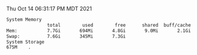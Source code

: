 Thu Oct 14 06:31:17 PM MDT 2021
```bash
System Memory
               total        used        free      shared  buff/cache   available
Mem:           7.7Gi       694Mi       4.8Gi       9.0Mi       2.1Gi       6.7Gi
Swap:          7.6Gi       345Mi       7.3Gi
System Storage
675M	.
```

